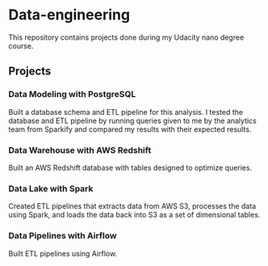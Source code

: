 # Data-engineering
This repository contains projects done during my Udacity nano degree course.

## Projects
### Data Modeling with PostgreSQL
Built a database schema and ETL pipeline for this analysis. I tested the database and ETL pipeline by running queries given to me by the analytics team from Sparkify and compared my results with their expected results.

### Data Warehouse with AWS Redshift
Built an AWS Redshift database with tables designed to optimize queries.
 
### Data Lake with Spark
Created ETL pipelines that extracts data from AWS S3, processes the data using Spark, and loads the data back into S3 as a set of dimensional tables.

### Data Pipelines with Airflow
Built ETL pipelines using Airflow.
